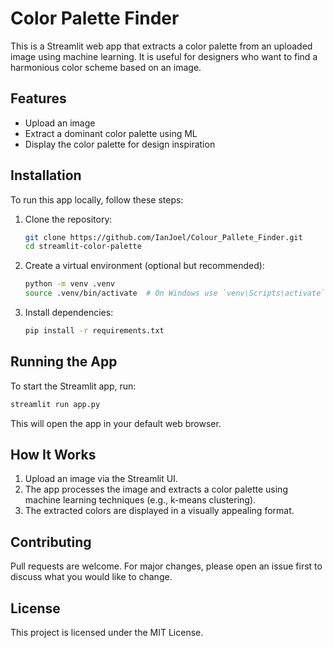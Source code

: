 # Color Palette Finder

This is a Streamlit web app that extracts a color palette from an uploaded image using machine learning. It is useful for designers who want to find a harmonious color scheme based on an image.

## Features
- Upload an image
- Extract a dominant color palette using ML
- Display the color palette for design inspiration

## Installation

To run this app locally, follow these steps:

1. Clone the repository:
   ```sh
   git clone https://github.com/IanJoel/Colour_Pallete_Finder.git
   cd streamlit-color-palette
   ```

2. Create a virtual environment (optional but recommended):
   ```sh
   python -m venv .venv
   source .venv/bin/activate  # On Windows use `venv\Scripts\activate`
   ```

3. Install dependencies:
   ```sh
   pip install -r requirements.txt
   ```

## Running the App

To start the Streamlit app, run:
```sh
streamlit run app.py
```

This will open the app in your default web browser.


## How It Works
1. Upload an image via the Streamlit UI.
2. The app processes the image and extracts a color palette using machine learning techniques (e.g., k-means clustering).
3. The extracted colors are displayed in a visually appealing format.

## Contributing
Pull requests are welcome. For major changes, please open an issue first to discuss what you would like to change.

## License
This project is licensed under the MIT License.


